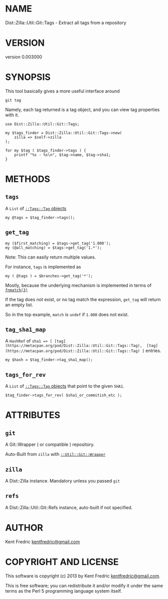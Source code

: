 # NAME

Dist::Zilla::Util::Git::Tags - Extract all tags from a repository

# VERSION

version 0.003000

# SYNOPSIS

This tool basically gives a more useful interface around

    git tag

Namely, each tag returned is a tag object, and you can view tag properties with it.

    use Dist::Zilla::Util::Git::Tags;

    my $tags_finder = Dist::Zilla::Util::Git::Tags->new(
        zilla => $self->zilla
    );

    for my $tag ( $tags_finder->tags ) {
        printf "%s - %s\n", $tag->name, $tag->sha1;
    }

# METHODS

## `tags`

A `List` of [`::Tags::Tag` objects](https://metacpan.org/pod/Dist::Zilla::Util::Git::Tags::Tag)

    my @tags = $tag_finder->tags();

## `get_tag`

    my ($first_matching) = $tags->get_tag('1.000');
    my (@all_matching) = $tags->get_tag('1.*');

Note: This can easily return multiple values.

For instance, `tags` is implemented as

    my ( @tags ) = $branches->get_tag('*');

Mostly, because the underlying mechanism is implemented in terms of [`fnmatch(3)`](http://man.he.net/man3/fnmatch)

If the tag does not exist, or no tag match the expression, `get_tag`  will return an empty list.

So in the top example, `match` is `undef` if `1.000` does not exist.

## `tag_sha1_map`

A `HashRef` of `sha1 => [ [tag](https://metacpan.org/pod/Dist::Zilla::Util::Git::Tags::Tag),  [tag](https://metacpan.org/pod/Dist::Zilla::Util::Git::Tags::Tag) ]` entries.

    my $hash = $tag_finder->tag_sha1_map();

## `tags_for_rev`

A `List` of [`::Tags::Tag` objects](https://metacpan.org/pod/Dist::Zilla::Util::Git::Tags::Tag) that point to the given `SHA1`.

    $tag_finder->tags_for_rev( $sha1_or_commitish_etc );

# ATTRIBUTES

## `git`

A Git::Wrapper ( or compatible ) repository.

Auto-Built from `zilla` with [`::Util::Git::Wrapper`](https://metacpan.org/pod/Dist::Zilla::Util::Git::Wrapper)

## `zilla`

A Dist::Zilla instance. Mandatory unless you passed `git`

## `refs`

A Dist::Zilla::Util::Git::Refs instance, auto-built if not specified.

# AUTHOR

Kent Fredric <kentfredric@gmail.com>

# COPYRIGHT AND LICENSE

This software is copyright (c) 2013 by Kent Fredric <kentfredric@gmail.com>.

This is free software; you can redistribute it and/or modify it under
the same terms as the Perl 5 programming language system itself.
